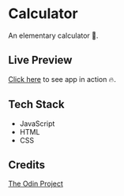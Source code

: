 # Calculator

An elementary calculator 🔢.

## Live Preview

[Click here](https://ssbal.github.io/calculator) to see app in action 🔥.

## Tech Stack

- JavaScript
- HTML
- CSS

## Credits

[The Odin Project](https://www.theodinproject.com/lessons/foundations-calculator)
